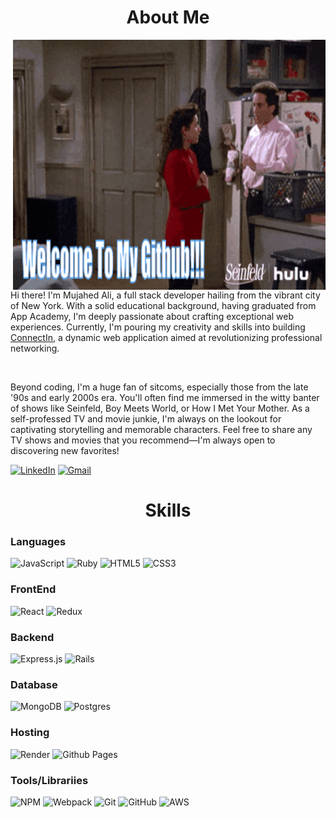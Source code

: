 
<h1 style="text-align: center;">About Me</h1>

<img src="seinfeld2.gif" alt="Alt Text" height="400" width="500" align="right" style="margin-left: 100px;">

Hi there! I'm Mujahed Ali, a full stack developer hailing from the vibrant city of New York. With a solid educational background, having graduated from App Academy, I'm deeply passionate about crafting exceptional web experiences. Currently, I'm pouring my creativity and skills into building [ConnectIn](https://www.connectin.mujahedali.com/), a dynamic web application aimed at revolutionizing professional networking.

<br>

Beyond coding, I'm a huge fan of sitcoms, especially those from the late '90s and early 2000s era. You'll often find me immersed in the witty banter of shows like Seinfeld, Boy Meets World, or How I Met Your Mother. As a self-professed TV and movie junkie, I'm always on the lookout for captivating storytelling and memorable characters. Feel free to share any TV shows and movies that you recommend—I'm always open to discovering new favorites!

[![LinkedIn](https://img.shields.io/badge/linkedin-%230077B5.svg?style=for-the-badge&logo=linkedin&logoColor=white)](https://www.linkedin.com/in/mujahed-ali-957276169/)
[![Gmail](https://img.shields.io/badge/Gmail-D14836?style=for-the-badge&logo=gmail&logoColor=white)](mailto:mujahed97@gmail.com)
<br/>




<h1 style="text-align: center;">Skills</h1>
 
### Languages
![JavaScript](https://img.shields.io/badge/javascript-%23323330.svg?style=for-the-badge&logo=javascript&logoColor=%23F7DF1E)
![Ruby](https://img.shields.io/badge/ruby-%23CC342D.svg?style=for-the-badge&logo=ruby&logoColor=white)
![HTML5](https://img.shields.io/badge/html5-%23E34F26.svg?style=for-the-badge&logo=html5&logoColor=white)
![CSS3](https://img.shields.io/badge/css3-%231572B6.svg?style=for-the-badge&logo=css3&logoColor=white)

### FrontEnd

![React](https://img.shields.io/badge/react-%2320232a.svg?style=for-the-badge&logo=react&logoColor=%2361DAFB)
![Redux](https://img.shields.io/badge/redux-%23593d88.svg?style=for-the-badge&logo=redux&logoColor=white)

### Backend
![Express.js](https://img.shields.io/badge/express.js-%23404d59.svg?style=for-the-badge&logo=express&logoColor=%2361DAFB)
![Rails](https://img.shields.io/badge/rails-%23CC0000.svg?style=for-the-badge&logo=ruby-on-rails&logoColor=white)

### Database
![MongoDB](https://img.shields.io/badge/MongoDB-%234ea94b.svg?style=for-the-badge&logo=mongodb&logoColor=white)
![Postgres](https://img.shields.io/badge/postgres-%23316192.svg?style=for-the-badge&logo=postgresql&logoColor=white)

### Hosting 
![Render](https://img.shields.io/badge/Render-%46E3B7.svg?style=for-the-badge&logo=render&logoColor=white)
![Github Pages](https://img.shields.io/badge/github%20pages-121013?style=for-the-badge&logo=github&logoColor=white)

### Tools/Librariies
![NPM](https://img.shields.io/badge/NPM-%23CB3837.svg?style=for-the-badge&logo=npm&logoColor=white)
![Webpack](https://img.shields.io/badge/webpack-%238DD6F9.svg?style=for-the-badge&logo=webpack&logoColor=black)
![Git](https://img.shields.io/badge/git-%23F05033.svg?style=for-the-badge&logo=git&logoColor=white)
![GitHub](https://img.shields.io/badge/github-%23121011.svg?style=for-the-badge&logo=github&logoColor=white)
![AWS](https://img.shields.io/badge/AWS-%23FF9900.svg?style=for-the-badge&logo=amazon-aws&logoColor=white)



